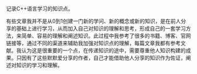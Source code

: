 记录C++语言学习的知识点。

有些文章我并不是从0到1创建一门新的学问、新的概念或新的知识，是在前人分享的基础上进行学习，从而加入自己对知识的理解和思考，形成自己的一套学习方法，来简单、容易的理解和阐述知识。此过程中我参考了很多的书籍、博客、官网链接等，通过不同的渠道来辅助我加强对知识点的理解，每篇文章我都有参考文献。我认为这是很重要的一个点，在传递知识的途中，需要尊重他人知识构建的成果。只因有了这些默默爱分享的作者，自己才能借助他人分享的知识作为佐证，阐述对知识的学习和理解。